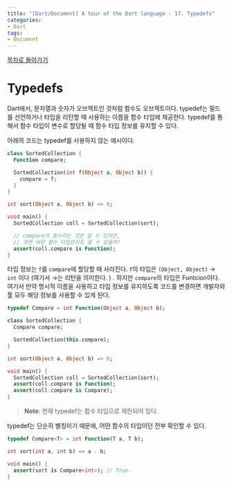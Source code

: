 ```yaml
---
title: "[Dart/Document] A tour of the Dart language - 17. Typedefs"
categories:
- Dart
tags:
- Document
---
```


[목차로 돌아가기](/dart/a-tour-of-the-dart-language/)

# Typedefs

Dart에서, 문자열과 숫자가 오브젝트인 것처럼 함수도 오브젝트이다. typedef는 필드를 선언하거나 타입을 리턴할 때 사용하는 이름을 함수 타입에 제공한다. typedef를 통해서 함수 타입이 변수로 할당될 때 함수 타입 정보를 유지할 수 있다.

아래의 코드는 typedef를 사용하지 않는 예시이다.

``` dart
class SortedCollection {
  Function compare;

  SortedCollection(int f(Object a, Object b)) {
    compare = f;
  }
}

int sort(Object a, Object b) => 0;

void main() {
  SortedCollection coll = SortedCollection(sort);

  // compare가 함수라는 것은 알 수 있지만,
  // 과연 어떤 함수 타입인지도 알 수 있을까?
  assert(coll.compare is Function);
}
```

타입 정보는 `f`를 `compare`에 할당할 때 사라진다.  `f`의 타입은 `(Object, Object)` → `int` 이다 (여기서 →는 리턴을 의미한다. ) . 하지만 `compare`의 타입은 Funtcion이다. 여기서 만약 명시적 이름을 사용하고 타입 정보를 유지하도록 코드를 변경하면 개발자와 툴 모두 해당 정보를 사용할 수 있게 된다.

``` dart
typedef Compare = int Function(Object a, Object b);

class SortedCollection {
  Compare compare;

  SortedCollection(this.compare);
}

int sort(Object a, Object b) => 0;

void main() {
  SortedCollection coll = SortedCollection(sort);
  assert(coll.compare is Function);
  assert(coll.compare is Compare);
}
```

> **Note**: 현재 typedef는 함수 타입으로 제한되어 있다.

typedef는 단순히 별칭이기 때문에, 어떤 함수의 타입이던 전부 확인할 수 있다.

``` dart
typedef Compare<T> = int Function(T a, T b);

int sort(int a, int b) => a - b;

void main() {
  assert(sort is Compare<int>); // True.
}
```
